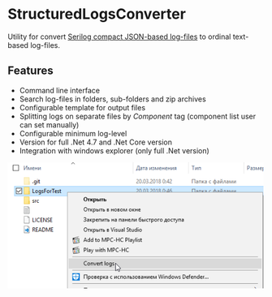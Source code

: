 # StructuredLogsConverter

Utility for convert [Serilog compact JSON-based log-files](https://github.com/serilog/serilog-formatting-compact) to ordinal text-based log-files.

## Features

* Command line interface
* Search log-files in folders, sub-folders and zip archives
* Configurable template for output files
* Splitting logs on separate files by _Component_ tag (component list user can set manually)
* Configurable minimum log-level
* Version for full .Net 4.7 and .Net Core version
* Integration with windows explorer (only full .Net version)

![Screenshot](contextMenuScreenshot.png)